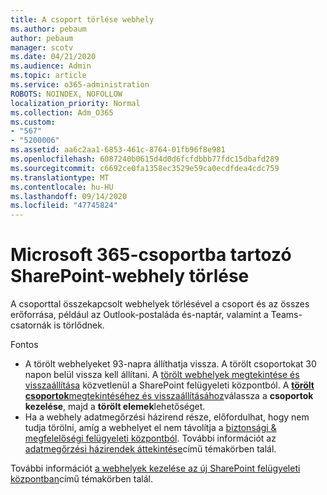 ```yaml
---
title: A csoport törlése webhely
ms.author: pebaum
author: pebaum
manager: scotv
ms.date: 04/21/2020
ms.audience: Admin
ms.topic: article
ms.service: o365-administration
ROBOTS: NOINDEX, NOFOLLOW
localization_priority: Normal
ms.collection: Adm_O365
ms.custom:
- "567"
- "5200006"
ms.assetid: aa6c2aa1-6853-461c-8764-01fb96f8e981
ms.openlocfilehash: 6087240b0615d4d0d6fcfdbbb77fdc15dbafd289
ms.sourcegitcommit: c6692ce0fa1358ec3529e59ca0ecdfdea4cdc759
ms.translationtype: MT
ms.contentlocale: hu-HU
ms.lasthandoff: 09/14/2020
ms.locfileid: "47745824"
---
```

# <a name="delete-a-sharepoint-site-that-belongs-to-a-microsoft-365-group"></a>Microsoft 365-csoportba tartozó SharePoint-webhely törlése

A csoporttal összekapcsolt webhelyek törlésével a csoport és az összes erőforrása, például az Outlook-postaláda és-naptár, valamint a Teams-csatornák is törlődnek.
  
Fontos

- A törölt webhelyeket 93-napra állíthatja vissza. A törölt csoportokat 30 napon belül vissza kell állítani. A [törölt webhelyek megtekintése és visszaállítása](https://admin.microsoft.com/sharepoint?page=recyclebin&modern=true) közvetlenül a SharePoint felügyeleti központból. A [ **törölt csoportok**megtekintéséhez és visszaállításához](https://outlook.office.com/people/group/deleted)válassza a **csoportok kezelése**, majd a **törölt elemek**lehetőséget.
- Ha a webhely adatmegőrzési házirend része, előfordulhat, hogy nem tudja törölni, amíg a webhelyet el nem távolítja a [biztonsági & megfelelőségi felügyeleti központból](https://protection.office.com/?rfr=AdminCenter#/retention). További információt az [adatmegőrzési házirendek áttekintése](https://docs.microsoft.com/microsoft-365/compliance/retention-policies)című témakörben talál.
  
További információt [a webhelyek kezelése az új SharePoint felügyeleti központban](https://docs.microsoft.com/sharepoint/manage-sites-in-new-admin-center)című témakörben talál.
